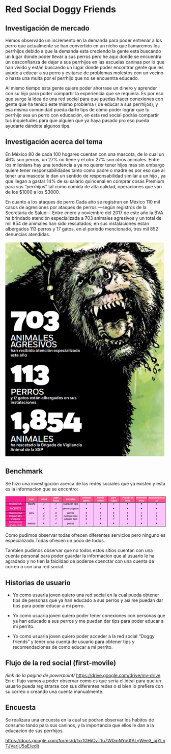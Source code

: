 # Red Social Doggy Friends

## Investigación de mercado


Hemos observado un incremento en la demanda para poder entrenar  a los perro que actualmente se han convertido en un nicho que llamaremos los perrhijos debido a que la demanda esta creciendo la gente esta buscando un lugar donde poder llevar a sus perros pero he aquí donde se encuentra un desconfianza de dejar a sus perrhijos en las escuelas caninas por lo que han vivido  y están buscando un lugar donde poder encontrar gente que les ayude a educar a su perro y evitarse de problemas molestos con un vecino o hasta una multa por el perrhijo que no se encuentra educado.

Al mismo tiempo esta gente quiere poder ahorrase un dinero y aprender con su hijo para poder compartir la experiencia que se requiera.
Es por eso que surge la idea de una red social para que puedas hacer conexiones con gente que ha tenido este mismo problema ( de educar a sus perrhijos), y esa misma comunidad pueda darte tips de cómo poder lograr que tu perrhijo sea un perro con educación, en esta red social podrás compartir tus inquietudes para que alguien que ya haya pasado pro eso pueda ayudarte dándote algunos tips.

## Investigación acerca del tema

En México 80 de cada 100 hogares cuentan con una mascota, de lo cual un 46% son perros, un 27% no tiene y el otro 27% son otros animales.
Entre los milenians hay una tendencia a ya no querer tener hijos mas sin embargo  quiere tener responsabilidades tanto como padre o madre es por eso que al tener una mascota le dan un sentido de responsabilidad similar a un hijo , ya que llegan a gastar 14% de su salario quincenal en comprar cosas Premium para sus “perrhijos” tal como comida de alta calidad, operaciones que van de los $1000 a los $3000.

En cuanto a los ataques de perro Cada año se registran en México 110 mil casos de agresiones por ataques de perros —según registros de la Secretaría de Salud—
Entre enero y noviembre del 2017 de este año la BVA ha brindado atención especializada a 703 animales agresivos y un total de mil 854 de animales han sido rescatados; en sus instalaciones están albergados 113 perros y 17 gatos, en el periodo mencionado, tres mil 852 denuncias atendidas.

![imagen2](src/images/image2-readme.png)


## Benchmark

Se hizo una investigación acerca de las redes sociales que ya existen y esta es la informacion que se encontro:

![imagen1](src/images/image1-readme.png)

Como pudimos observar todas ofrecen diferentes servicios  pero ninguno es especializado.Todas ofrecen un poco de todos.

Tambien pudimos observar que no todos estos sitios cuentan con una cuenta personal para poder guardar la informacion que al usuario le ha agradado y no tien la faiclidad de poderse coenctar con una cuenta de correo o con una red social.

## Historias de usuario

* Yo como usuaria joven quiero una red social en la cual pueda obtener tips de personas  que ya han educado a sus perros y  así me puedan dar tips para poder educar a mi perro.

* Yo como usuaria joven quiero poder tener conexiones con personas que ya han educado a sus perros y me puedan dar tips para poder educar a mi perrito.

* Yo como usuaria joven quiero poder acceder a la red social “Doggy
 friends” y tener una cuenta de usuario para obtener tips y recomendaciones de como educar a mi perrito.

## Flujo de la red social (first-movile)
*/link de la pagina de powerpoint/*
https://drive.google.com/drive/my-drive
En el flujo vamos a poder observar como es que seria el ideal para que un usuario pueda registrarse con sus diferentes redes o si bien lo prefiere con su correo o creando una cuenta manualmente.

## Encuesta
Se realizara una encuesta en la cual se podran observar los habitos de consumo tando para sus caninos, y la importancia que ellos le dan a la educacion de sus perrhijos.

https://docs.google.com/forms/d/1xrfGHiCvT1u7W0mNYo0fALyWee3_ojYLnTJVarjU5aE/edit
